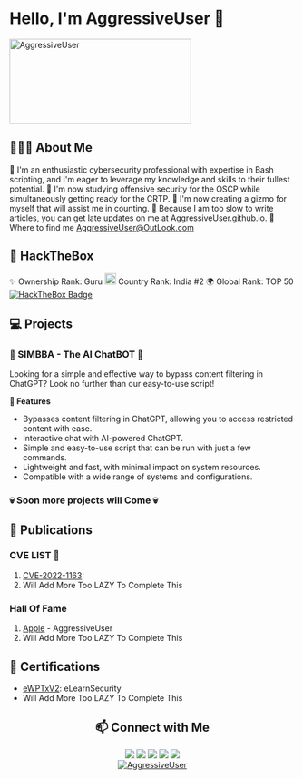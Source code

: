 # Hello, I'm AggressiveUser 👋
<p align="left">
  <img src="https://images-wixmp-ed30a86b8c4ca887773594c2.wixmp.com/f/4a5382e0-3e5f-4759-be8a-ef1a069dfc0c/df3vfxf-4005413c-a864-46b7-a938-accc6d57b5fa.gif?token=eyJ0eXAiOiJKV1QiLCJhbGciOiJIUzI1NiJ9.eyJzdWIiOiJ1cm46YXBwOjdlMGQxODg5ODIyNjQzNzNhNWYwZDQxNWVhMGQyNmUwIiwiaXNzIjoidXJuOmFwcDo3ZTBkMTg4OTgyMjY0MzczYTVmMGQ0MTVlYTBkMjZlMCIsIm9iaiI6W1t7InBhdGgiOiJcL2ZcLzRhNTM4MmUwLTNlNWYtNDc1OS1iZThhLWVmMWEwNjlkZmMwY1wvZGYzdmZ4Zi00MDA1NDEzYy1hODY0LTQ2YjctYTkzOC1hY2NjNmQ1N2I1ZmEuZ2lmIn1dXSwiYXVkIjpbInVybjpzZXJ2aWNlOmZpbGUuZG93bmxvYWQiXX0.9iAoQJn4ySJ1z-AtOH0lPklEeB2hvBbdBZAw9ORmJsg" alt="AggressiveUser" width=320 height=150>
</p>

## 👨🏻‍💻 About Me

🗿 I'm an enthusiastic cybersecurity professional with expertise in Bash scripting, and I'm eager to leverage my knowledge and skills to their fullest potential.
🗿 I'm now studying offensive security for the OSCP while simultaneously getting ready for the CRTP.
🗿 I'm now creating a gizmo for myself that will assist me in counting.
🗿 Because I am too slow to write articles, you can get late updates on me at AggressiveUser.github.io.
🗿 Where to find me AggressiveUser@OutLook.com

## 🧩 HackTheBox  
✨ Ownership Rank: Guru
<img src="https://www.fg-a.com/flags/india-flag-large.jpg" alt="AggressiveUser" width=20> Country Rank: India #2 
🌍 Global Rank: TOP 50 
[![HackTheBox Badge](https://www.hackthebox.eu/badge/image/17569)](https://www.hackthebox.eu/profile/17569)

## 💻 Projects
### 🦁 SIMBBA - The AI ChatBOT 🤖
Looking for a simple and effective way to bypass content filtering in ChatGPT? Look no further than our easy-to-use script!

**🚀 Features**
- Bypasses content filtering in ChatGPT, allowing you to access restricted content with ease.
- Interactive chat with AI-powered ChatGPT.
- Simple and easy-to-use script that can be run with just a few commands.
- Lightweight and fast, with minimal impact on system resources.
- Compatible with a wide range of systems and configurations.

### 💀 Soon more projects will Come 💀

## 📝 Publications
### CVE LIST 🎯

1.  [CVE-2022-1163](https://cve.mitre.org/cgi-bin/cvename.cgi?name=CVE-2022-1163): 
2. Will Add More Too LAZY To Complete This

### Hall Of Fame
1.  [Apple](https://support.apple.com/en-in/HT201536) - AggressiveUser
2. Will Add More Too LAZY To Complete This
 
## 📜 Certifications
- [eWPTxV2](https://verified.elearnsecurity.com/certificates/f4aa3ea5-1bf2-4cf6-b6e3-376a4b52c61c): eLearnSecurity 
- Will Add More Too LAZY To Complete This



<h2 align="center"> 📫 Connect with Me </h2>
<p align="center">  <a href="https://github.com/AggressiveUser"><img src="https://img.shields.io/badge/GitHub-000?style=for-the-badge&logo=github&logoColor=white"/></a>  <a href="https://www.linkedin.com/in/AggressiveUser/"><img src="https://img.shields.io/badge/LinkedIn-0077B5?style=for-the-badge&logo=linkedin&logoColor=white"/></a>  <a href="https://twitter.com/AggressiveUserX"><img src="https://img.shields.io/badge/Twitter-1DA1F2?style=for-the-badge&logo=twitter&logoColor=white"/></a>  <a href="https://t.me/AggressiveUser"><img src="https://img.shields.io/badge/Telegram-2CA5E0?style=for-the-badge&logo=telegram&logoColor=white"/></a>  <a href="mailto:AggressiveUser@OutLook.com"><img src="https://img.shields.io/badge/AggressiveUser-D14836?style=for-the-badge&logo=MicroSoft&logoColor=white"/></a><br> <a href="https://www.hackthebox.eu/home/users/profile/17569"><img src="https://www.hackthebox.eu/badge/image/17569" alt="AggressiveUser"></a>  </p>
